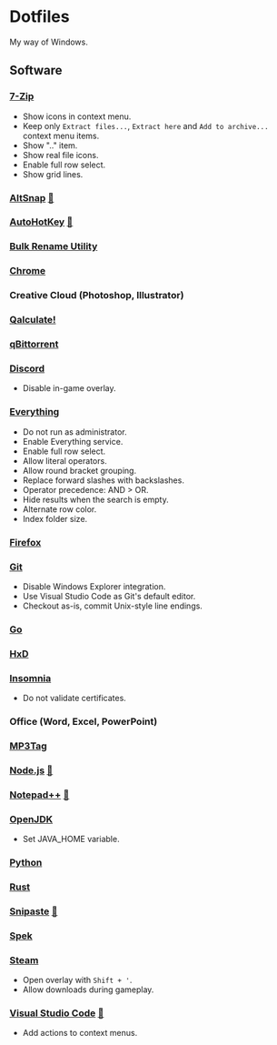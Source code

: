 # Dotfiles

My way of Windows.

## Software

### [7-Zip](https://7-zip.org)

* Show icons in context menu.
* Keep only `Extract files...`, `Extract here` and `Add to archive...` context menu items.
* Show ".." item.
* Show real file icons.
* Enable full row select.
* Show grid lines.

### [AltSnap](https://github.com/RamonUnch/AltSnap) [📁](https://github.com/karlkoorna/dotfiles/tree/master/configs/altsnap)

### [AutoHotKey](https://autohotkey.com) [📁](https://github.com/karlkoorna/dotfiles/tree/master/scripts/ahk)

### [Bulk Rename Utility](https://bulkrenameutility.co.uk)

### [Chrome](https://google.com/chrome)

### Creative Cloud (Photoshop, Illustrator)

### [Qalculate!](https://qalculate.github.io/downloads)

### [qBittorrent](https://qbittorrent.org/download.php)

### [Discord](https://discordapp.com)

* Disable in-game overlay.

### [Everything](https://voidtools.com/downloads)

* Do not run as administrator.
* Enable Everything service.
* Enable full row select.
* Allow literal operators.
* Allow round bracket grouping.
* Replace forward slashes with backslashes.
* Operator precedence: AND > OR.
* Hide results when the search is empty.
* Alternate row color.
* Index folder size.

### [Firefox](https://mozilla.org/en-US/firefox)

### [Git](https://git-scm.com)

* Disable Windows Explorer integration.
* Use Visual Studio Code as Git's default editor.
* Checkout as-is, commit Unix-style line endings.

### [Go](https://go.dev/dl)

### [HxD](https://mh-nexus.de/en/hxd)

### [Insomnia](https://insomnia.rest)

* Do not validate certificates.

### Office (Word, Excel, PowerPoint)

### [MP3Tag](https://mp3tag.de)

### [Node.js](https://nodejs.org) [📁](https://github.com/karlkoorna/dotfiles/tree/master/configs/nodejs)

### [Notepad++](https://notepad-plus-plus.org) [📁](https://github.com/karlkoorna/dotfiles/tree/master/configs/notepad++)

### [OpenJDK](https://adoptopenjdk.net/?jvmVariant=openj9)

* Set JAVA_HOME variable.

### [Python](https://python.org)

### [Rust](https://rust-lang.org/tools/install)

### [Snipaste](https://snipaste.com) [📁](https://github.com/karlkoorna/dotfiles/tree/master/configs/snipaste)

### [Spek](http://spek.cc)

### [Steam](https://store.steampowered.com)

* Open overlay with `Shift + '`.
* Allow downloads during gameplay.

### [Visual Studio Code](https://code.visualstudio.com) [📁](https://github.com/karlkoorna/dotfiles/tree/master/configs/vscode)

* Add actions to context menus.
